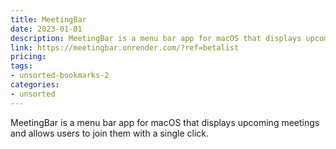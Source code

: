 ```yaml
---
title: MeetingBar
date: 2023-01-01
description: MeetingBar is a menu bar app for macOS that displays upcoming meetings and allows users to join them with a single click.
link: https://meetingbar.onrender.com/?ref=betalist
pricing: 
tags: 
- unsorted-bookmarks-2 
categories: 
- unsorted 
---
```


MeetingBar is a menu bar app for macOS that displays upcoming meetings and allows users to join them with a single click.